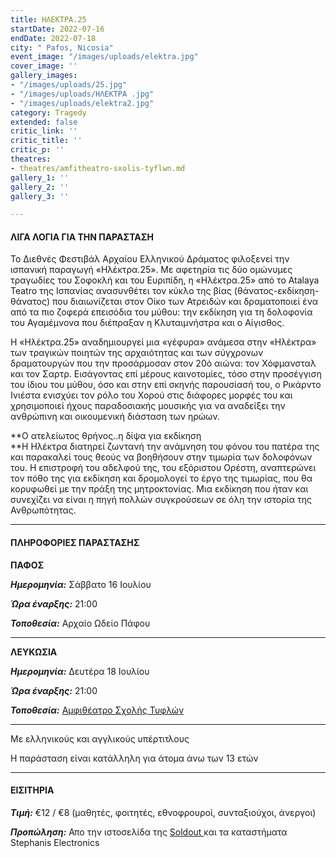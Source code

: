 ```yaml
---
title: ΗΛΕΚΤΡΑ.25
startDate: 2022-07-16
endDate: 2022-07-18
city: " Pafos, Nicosia"
event_image: "/images/uploads/elektra.jpg"
cover_image: ''
gallery_images:
- "/images/uploads/25.jpg"
- "/images/uploads/ΗΛΕΚΤΡΑ .jpg"
- "/images/uploads/elektra2.jpg"
category: Tragedy
extended: false
critic_link: ''
critic_title: ''
critic_p: ''
theatres:
- theatres/amfitheatro-sxolis-tyflwn.md
gallery_1: ''
gallery_2: ''
gallery_3: ''

---
```

#### ΛΙΓΑ ΛΟΓΙΑ ΓΙΑ ΤΗΝ ΠΑΡΑΣΤΑΣΗ

Το Διεθνές Φεστιβάλ Αρχαίου Ελληνικού Δράματος φιλοξενεί την ισπανική παραγωγή «Ηλέκτρα.25». Με αφετηρία τις δύο ομώνυμες τραγωδίες του Σοφοκλή και του Ευριπίδη, η «Ηλέκτρα.25» από το Atalaya Teatro της Ισπανίας ανασυνθέτει τον κύκλο της βίας (θάνατος-εκδίκηση-θάνατος) που διαιωνίζεται στον Οίκο των Ατρειδών και δραματοποιεί ένα από τα πιο ζοφερά επεισόδια του μύθου: την εκδίκηση για τη δολοφονία του Αγαμέμνονα που διέπραξαν η Κλυταιμνήστρα και ο Αίγισθος.

Η «Ηλέκτρα.25» αναδημιουργεί μια «γέφυρα» ανάμεσα στην «Ηλέκτρα» των τραγικών ποιητών της αρχαιότητας και των σύγχρονων δραματουργών που την προσάρμοσαν στον 20ό αιώνα: τον Χόφμανσταλ και τον Σαρτρ. Εισάγοντας επί μέρους καινοτομίες, τόσο στην προσέγγιση του ίδιου του μύθου, όσο και στην επί σκηνής παρουσίασή του, ο Ρικάρντο Ινιέστα ενισχύει τον ρόλο του Χορού στις διάφορες μορφές του και χρησιμοποιεί ήχους παραδοσιακής μουσικής για να αναδείξει την ανθρώπινη και οικουμενική διάσταση των ηρώων.

**Ο ατελείωτος θρήνος..η δίψα για εκδίκηση  
**Η Ηλέκτρα διατηρεί ζωντανή την ανάμνηση του φόνου του πατέρα της και παρακαλεί τους θεούς να βοηθήσουν στην τιμωρία των δολοφόνων του. Η επιστροφή του αδελφού της, του εξόριστου Ορέστη, αναπτερώνει τον πόθο της για εκδίκηση και δρομολογεί το έργο της τιμωρίας, που θα κορυφωθεί με την πράξη της μητροκτονίας. Μια εκδίκηση που ήταν και συνεχίζει να είναι η πηγή πολλών συγκρούσεων σε όλη την ιστορία της Ανθρωπότητας.

***

#### ΠΛΗΡΟΦΟΡΙΕΣ ΠΑΡΑΣΤΑΣΗΣ

**ΠΑΦΟΣ**

**_Ημερομηνία:_** Σάββατο 16 Ιουλίου

**_Ώρα έναρξης:_** 21:00

**_Τοποθεσία:_** Αρχαίο Ωδείο Πάφου

***

**ΛΕΥΚΩΣΙΑ**

**_Ημερομηνία:_** Δευτέρα 18 Ιουλίου

**_Ώρα έναρξης:_** 21:00

**_Τοποθεσία:_** [Αμφιθέατρο Σχολής Τυφλών](?#map)

***

Με ελληνικούς και αγγλικούς υπέρτιτλους

Η παράσταση είναι κατάλληλη για άτομα άνω των 13 ετών

***

#### ΕΙΣΙΤΗΡΙΑ

**_Τιμή:_** €12 / €8 (μαθητές, φοιτητές, εθνοφρουροί, συνταξιούχοι, άνεργοι)

**_Προπώληση:_** Απο την ιστοσελίδα της [Soldout ](https://www.soldoutticketbox.com/international-festival-of-ancient-greek-drama-2022/?lang=el)και τα καταστήματα Stephanis Electronics